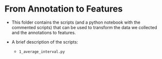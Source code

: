 # From Annotation to Features

- This folder contains the scripts (and a python notebook with the commented scripts) 
that can be used to transform the data we collected and the annotations to features.

- A brief description of the scripts:

    - `1_average_interval.py`